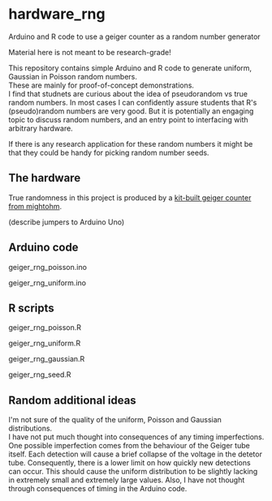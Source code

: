 # hardware_rng
Arduino and R code to use a geiger counter as a random number generator

Material here is not meant to be research-grade!

This repository contains simple Arduino and R code to generate uniform, Gaussian in Poisson random numbers.  
These are mainly for proof-of-concept demonstrations.  
I find that studnets are curious about the idea of pseudorandom vs true random numbers.
In most cases I can confidently assure students that R's (pseudo)random numbers are very good.
But it is potentially an engaging topic to discuss random numbers, and an entry point to interfacing with arbitrary hardware.

If there is any research application for these random numbers it might be that they could be handy for picking random number seeds.

## The hardware

True randomness in this project is produced by a 
[kit-built geiger counter from mightohm](https://mightyohm.com/blog/products/geiger-counter/).

(describe jumpers to Arduino Uno)

## Arduino code

geiger_rng_poisson.ino

geiger_rng_uniform.ino

## R scripts

geiger_rng_poisson.R

geiger_rng_uniform.R

geiger_rng_gaussian.R

geiger_rng_seed.R

## Random additional ideas

I'm not sure of the quality of the uniform, Poisson and Gaussian distributions.  
I have not put much thought into consequences of any timing imperfections.
One possible imperfection comes from the behaviour of the Geiger tube itself.
Each detection will cause a brief collapse of the voltage in the detetor tube.
Consequently, there is a lower limit on how quickly new detections can occur.
This should cause the uniform distribution to be slightly lacking in extremely small and extremely large values.
Also, I have not thought through consequences of timing in the Arduino code.


